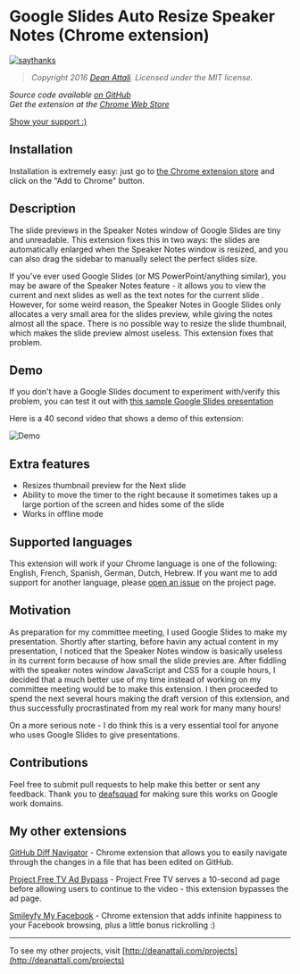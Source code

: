 # Google Slides Auto Resize Speaker Notes (Chrome extension)

[![saythanks](http://i.imgur.com/L88apDa.png)](https://saythanks.io/to/daattali)

> *Copyright 2016 [Dean Attali](http://deanattali.com). Licensed under the MIT license.*

_Source code available [on GitHub](https://github.com/daattali/gslides-betternotes-extension)_     
_Get the extension at the [Chrome Web Store](https://chrome.google.com/webstore/detail/google-slides-auto-resize/piciggpbidhfbpefjjbomcgomanjfbeb)_  

[Show your support :)](http://deanattali.com/aboutme/#feed-meeee)

## Installation

Installation is extremely easy: just go to [the Chrome extension store](https://chrome.google.com/webstore/detail/google-slides-auto-resize/piciggpbidhfbpefjjbomcgomanjfbeb) and click on the "Add to Chrome" button.

## Description

The slide previews in the Speaker Notes window of Google Slides are tiny and unreadable. This extension fixes this in two ways: the slides are automatically enlarged when the Speaker Notes window is resized, and you can also drag the sidebar to manually select the perfect slides size.

If you've ever used Google Slides (or MS PowerPoint/anything similar), you may be aware of the Speaker Notes feature - it allows you to view the current and next slides as well as the text notes for the current slide . However, for some weird reason, the Speaker Notes in Google Slides only allocates a very small area for the slides preview, while giving the notes almost all the space. There is no possible way to resize the slide thumbnail, which makes the slide preview almost useless. This extension fixes that problem.

## Demo

If you don't have a Google Slides document to experiment with/verify this problem, you can test it out with [this sample Google Slides presentation](https://docs.google.com/presentation/d/18svsKPFNQrBLOSAmOouD410kX9fuaNp3e1K1GTTBLiU/edit?usp=sharing)

Here is a 40 second video that shows a demo of this extension:

![Demo](./img/doc/demo.gif)

## Extra features

- Resizes thumbnail preview for the Next slide  
- Ability to move the timer to the right because it sometimes takes up a large portion of the screen and hides some of the slide
- Works in offline mode

## Supported languages

This extension will work if your Chrome language is one of the following: English, French, Spanish, German, Dutch, Hebrew.  If you want me to add support for another language, please [open an issue](https://github.com/daattali/gslides-betternotes-extension/issues) on the project page.

## Motivation

As preparation for my committee meeting, I used Google Slides to make my presentation. Shortly after starting, before havin any actual content in my presentation, I noticed that the Speaker Notes window is basically useless in its current form because of how small the slide previes are. After fiddling with the speaker notes window JavaScript and CSS for a couple hours, I decided that a much better use of my time instead of working on my committee meeting would be to make this extension. I then proceeded to spend the next several hours making the draft version of this extension, and thus successfully procrastinated from my real work for many many hours!

On a more serious note - I do think this is a very essential tool for anyone who uses Google Slides to give presentations.

## Contributions

Feel free to submit pull requests to help make this better or sent any feedback.  Thank you to [deafsquad](https://github.com/deafsquad) for making sure this works on Google work domains.

## My other extensions

[GitHub Diff Navigator](https://github.com/daattali/github-diff-navigator-extension) - Chrome extension that allows you to easily navigate through the changes in a file that has been edited on GitHub.

[Project Free TV Ad Bypass](https://github.com/daattali/pftv-ad-bypass-extension) - Project Free TV serves a 10-second ad page before allowing users to continue to the video - this extension bypasses the ad page.

[Smileyfy My Facebook](https://github.com/daattali/smileyfy-my-facebook-extension) - Chrome extension that adds infinite happiness to your Facebook browsing, plus a little bonus rickrolling :) 

---

To see my other projects, visit [http://deanattali.com/projects](http://deanattali.com/projects)

